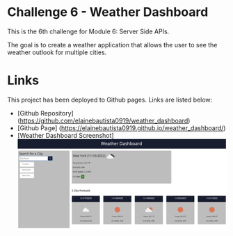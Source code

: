 # Challenge 6 - Weather Dashboard

This is the 6th challenge for Module 6: Server Side APIs.

The goal is to create a weather application that allows the user to see the weather outlook for multiple cities.

# Links

This project has been deployed to Github pages. Links are listed below:
* [Github Repository] (https://github.com/elainebautista0919/weather_dashboard)
* [Github Page] (https://elainebautista0919.github.io/weather_dashboard/)
* [Weather Dashboard Screenshot]<img src = ./assets/images/weather-dashboard.png>